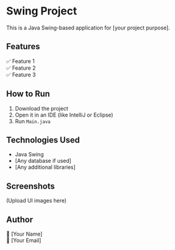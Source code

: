 # Swing Project

This is a Java Swing-based application for [your project purpose].  

## Features
✅ Feature 1  
✅ Feature 2  
✅ Feature 3  

## How to Run
1. Download the project  
2. Open it in an IDE (like IntelliJ or Eclipse)  
3. Run `Main.java`  

## Technologies Used
- Java Swing  
- [Any database if used]  
- [Any additional libraries]  

## Screenshots  
(Upload UI images here)  

## Author  
👤 [Your Name]  
📧 [Your Email]  
